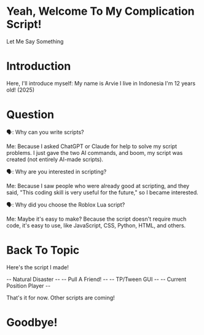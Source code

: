 # Yeah, Welcome To My Complication Script!
Let Me Say Something

# Introduction
Here, I'll introduce myself:
My name is Arvie
I live in Indonesia
I'm 12 years old! (2025)

# Question
🗣️: Why can you write scripts?

Me: Because I asked ChatGPT or Claude for help to solve my script problems. I just gave the two AI commands, and boom, my script was created (not entirely AI-made scripts).


🗣️: Why are you interested in scripting?

Me: Because I saw people who were already good at scripting, and they said, "This coding skill is very useful for the future," so I became interested.


🗣️: Why did you choose the Roblox Lua script?

Me: Maybe it's easy to make? Because the script doesn't require much code, it's easy to use, like JavaScript, CSS, Python, HTML, and others.

# Back To Topic
Here's the script I made!

-- Natural Disaster --
-- Pull A Friend! --
-- TP/Tween GUI --
-- Current Position Player --

That's it for now. Other scripts are coming!

# Goodbye!
